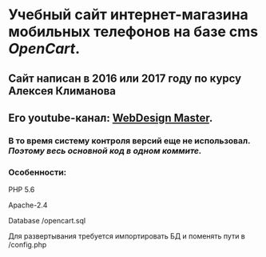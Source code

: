 # Учебный сайт интернет-магазина мобильных телефонов на базе cms _OpenCart_.
## Сайт написан в 2016 или 2017 году по курсу Алексея Климанова
## Его youtube-канал: [WebDesign Master](https://www.youtube.com/c/%D0%90%D0%BB%D0%B5%D0%BA%D1%81%D0%B5%D0%B9%D0%9A%D0%BB%D0%B8%D0%BC%D0%B0%D0%BD%D0%BE%D0%B2_%D0%BC%D0%B0%D1%81%D1%82%D0%B5%D1%80). 
### В то время систему контроля версий еще не использовал. _Поэтому весь основной код в одном коммите._
### Особенности:
PHP 5.6

Apache-2.4

Database /opencart.sql

Для развертывания требуется импортировать БД и поменять пути в /config.php
